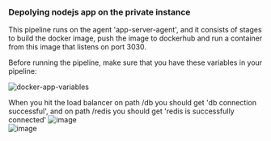### Depolying nodejs app on the private instance
This pipeline runs on the agent 'app-server-agent', and it consists of stages to build the docker image, push the image to dockerhub and run a container from this image that listens on port 3030.

Before running the pipeline, make sure that you have these variables in your pipeline:

![docker-app-variables](https://github.com/aiishaa/AzureDevOps-Task/assets/57088227/d3b255a6-0afb-4e37-baaf-9223bd304f81)
<br>

When you hit the load balancer on path /db you should get 'db connection successful', and on path /redis you should get 'redis is successfully connected'
![image](https://github.com/aiishaa/AzureDevOps-Task/assets/57088227/0e68e5ed-5ec6-40be-89a7-f7f130f1deca)
<br>
![image](https://github.com/aiishaa/AzureDevOps-Task/assets/57088227/55d2f910-acad-4406-a41a-b60e5e1dacd2)


